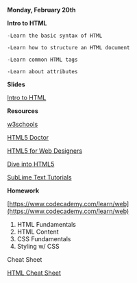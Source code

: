 **Monday, February 20th**

**Intro to HTML**

    -Learn the basic syntax of HTML

    -Learn how to structure an HTML document

    -Learn common HTML tags

    -Learn about attributes

**Slides**

[Intro to HTML](http://t.sidekickopen65.com/e1t/c/5/f18dQhb0S7lC8dDMPbW2n0x6l2B9nMJW7t5XYg7fK0DCVd7tkH4XyK1jW1q7mhC56dTCzf1M-rhv02?t=https%3A%2F%2Fdocs.google.com%2Fpresentation%2Fd%2F1EGeb4zKiNuZHL10vothQ7mXpGTqYqamkbJpvfzI707o%2Fedit%3Fusp%3Dsharing&amp;si=6314804771946496&amp;pi=b885e1a4-4b48-4ba4-f541-cd64f0489e78)

**Resources**

[w3schools](http://t.sidekickopen65.com/e1t/c/5/f18dQhb0S7lC8dDMPbW2n0x6l2B9nMJW7t5XYg7fK0DCVd7tkH4XyK1jW1q7mhC56dTCzf1M-rhv02?t=https%3A%2F%2Fwww.w3schools.com%2F&amp;si=6314804771946496&amp;pi=b885e1a4-4b48-4ba4-f541-cd64f0489e78)

[HTML5 Doctor](http://t.sidekickopen65.com/e1t/c/5/f18dQhb0S7lC8dDMPbW2n0x6l2B9nMJW7t5XYg7fK0DCVd7tkH4XyK1jW1q7mhC56dTCzf1M-rhv02?t=http%3A%2F%2Fhtml5doctor.com%2F&amp;si=6314804771946496&amp;pi=b885e1a4-4b48-4ba4-f541-cd64f0489e78)

[HTML5 for Web Designers](http://t.sidekickopen65.com/e1t/c/5/f18dQhb0S7lC8dDMPbW2n0x6l2B9nMJW7t5XYg7fK0DCVd7tkH4XyK1jW1q7mhC56dTCzf1M-rhv02?t=http%3A%2F%2Fwww.abookapart.com%2Fproducts%2Fhtml5-for-web-designers&amp;si=6314804771946496&amp;pi=b885e1a4-4b48-4ba4-f541-cd64f0489e78)

[Dive into HTML5](http://t.sidekickopen65.com/e1t/c/5/f18dQhb0S7lC8dDMPbW2n0x6l2B9nMJW7t5XYg7fK0DCVd7tkH4XyK1jW1q7mhC56dTCzf1M-rhv02?t=http%3A%2F%2Fdiveintohtml5.info%2F&amp;si=6314804771946496&amp;pi=b885e1a4-4b48-4ba4-f541-cd64f0489e78)

[SubLime Text Tutorials](https://scotch.io/bar-talk/the-complete-visual-guide-to-sublime-text-3-getting-started-and-keyboard-shortcuts)

**Homework**

[https://www.codecademy.com/learn/web](https://www.codecademy.com/learn/web)

1. HTML Fundamentals
2. HTML Content
3. CSS Fundamentals
4. Styling w/ CSS



Cheat Sheet

[HTML Cheat Sheet](https://docs.google.com/document/d/1QxX1zFQd_GEIWaHsqMbeC4qk2_MijQ2-AhGUrjnlm-k/edit?usp=sharing)